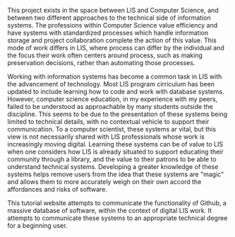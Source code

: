 This project exists in the space between LIS and Computer Science, and
between two different approaches to the technical side of
information systems. The professions within Computer Science value efficiency
and have systems with standardized processes which handle information storage and project collaboration complete the action of this value. This mode of work differs in LIS, where process can differ by the individual
and the focus their work often centers around process, such as making preservation decisions, rather than automating those processes.

Working with information systems has become a common task in LIS
with the advancement of technology. Most LIS program cirriculum has been updated
to include learning how to code and work with database systems. However,
computer science education, in my experience with my peers, failed to be
understood as approachable by many students outside the discipline. This
seems to be due to the presentation of these systems being limited to technical
details, with no contextual vehicle to support their communication. To a computer
scientist, these systems ar vital, but this view is not necessarily shared with LIS professionals
whose work is increasingly moving digital. Learning these systems can be of value to LIS when one considers how
LIS is already situated to support educating their community through a library, and the value to their patrons
to be able to understand technical systems. Developing a greater knowledge of these systems helps
remove users from the idea that these systems are "magic" and allows them to more accurately weigh
on their own accord the affordances and risks of software.

This tutorial website attempts to communicate the functionality of Github,
a massive database of software, within the context of digital LIS work. It
attempts to communicate these systems to an appropriate technical degree for
a beginning user. 
